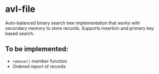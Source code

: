 # avl-file
Auto-balanced binary search tree implementation that works with secondary memory to store records. Supports insertion and primary key based search.

## To be implemented:

- ```remove()``` member function
- Ordered report of records
